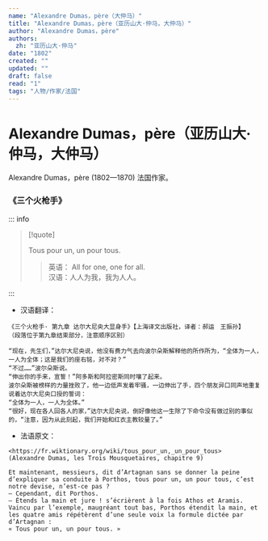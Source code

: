 ```yaml
---
name: "Alexandre Dumas，père（大仲马）"
title: "Alexandre Dumas，père（亚历山大·仲马，大仲马）"
author: "Alexandre Dumas，père"
authors:
  zh: "亚历山大·仲马"
date: "1802"
created: ""
updated: ""
draft: false
read: "1"
tags: "人物/作家/法国"
---
```


# Alexandre Dumas，père（亚历山大·仲马，大仲马）

Alexandre Dumas，père (1802—1870) 法国作家。

### 《三个火枪手》

::: info

> [!quote]
>
> Tous pour un, un pour tous.  
>
> > 英语： All for one, one for all.  
> > 汉语：人人为我，我为人人。  

:::

* 汉语翻译：
```
《三个火枪手· 第九章 达尔大尼央大显身手》【上海译文出版社，译者：郝运　王振孙】
（段落位于第九章结束部分，注意顺序区别）

“现在，先生们，”达尔大尼央说，他没有费力气去向波尔朵斯解释他的所作所为，“全体为一人，一人为全体；这是我们的座右铭，对不对？”
“不过……”波尔朵斯说。
“伸出你的手来，宣誓！”阿多斯和阿拉密斯同时嚷了起来。
波尔朵斯被榜样的力量挫败了，他一边低声发着牢骚，一边伸出了手，四个朋友异口同声地重复说着达尔大尼央口授的誓词：
“全体为一人，一人为全体。”
“很好，现在各人回各人的家，”达尔大尼央说，倒好像他这一生除了下命令没有做过别的事似的，“注意，因为从此刻起，我们开始和红衣主教较量了。”

```

* 法语原文：
```
<https://fr.wiktionary.org/wiki/tous_pour_un,_un_pour_tous>
(Alexandre Dumas, les Trois Mousquetaires, chapitre 9)

Et maintenant, messieurs, dit d’Artagnan sans se donner la peine d’expliquer sa conduite à Porthos, tous pour un, un pour tous, c’est notre devise, n’est-ce pas ?
— Cependant, dit Porthos.
— Étends la main et jure ! s’écrièrent à la fois Athos et Aramis.
Vaincu par l’exemple, maugréant tout bas, Porthos étendit la main, et les quatre amis répétèrent d’une seule voix la formule dictée par d’Artagnan :
« Tous pour un, un pour tous. »
```
